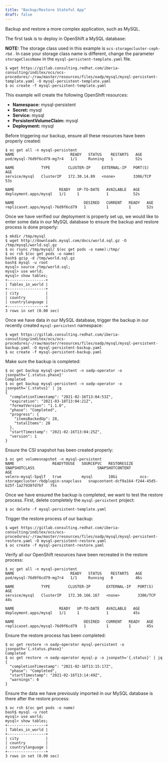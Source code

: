 ```yaml
---
title: "Backup/Restore Stateful App"
draft: false
---
```


Backup and restore a more complex application, such as MySQL.

The first task is to deploy in OpenShift a MySQL database:

**NOTE:** The storage class used in this example is `ocs-storagecluster-ceph-rbd`
. In case your storage class name is different, change the parameter 
`storageClassName` in the `mysql-persistent-template.yaml` file.

```
$ wget https://gitlab.consulting.redhat.com/iberia-consulting/inditex/ocs/ocs-procedures/-/raw/master/resources/files/oadp/mysql/mysql-persistent-template.yaml -O mysql-persistent-template.yaml
$ oc create -f mysql-persistent-template.yaml
```

This example will create the following OpenShift resources:
* **Namespace:** mysql-persistent
* **Secret:** mysql
* **Service:** mysql
* **PersistentVolumeClaim:** mysql
* **Deployment:** mysql

Before triggering our backup, ensure all these resources have been properly 
created:

```
$ oc get all -n mysql-persistent
NAME                         READY   STATUS    RESTARTS   AGE
pod/mysql-76d9f6cd79-mg7r4   1/1     Running   1          52s

NAME            TYPE        CLUSTER-IP     EXTERNAL-IP   PORT(S)    AGE
service/mysql   ClusterIP   172.30.14.89   <none>        3306/TCP   53s

NAME                    READY   UP-TO-DATE   AVAILABLE   AGE
deployment.apps/mysql   1/1     1            1           52s

NAME                               DESIRED   CURRENT   READY   AGE
replicaset.apps/mysql-76d9f6cd79   1         1         1       52s
```

Once we have verified our deployment is properly set up, we would like to enter 
some data in our MySQL database to ensure the backup and restore process is 
done properly:

```
$ mkdir /tmp/mysql
$ wget http://downloads.mysql.com/docs/world.sql.gz -O /tmp/mysql/world.sql.gz
$ oc rsync /tmp/mysql/ $(oc get pods -o name):/tmp/
$ oc rsh $(oc get pods -o name)
bash$ gzip -d /tmp/world.sql.gz
bash$ mysql -u root
mysql> source /tmp/world.sql;
mysql> use world;
mysql> show tables;
+-----------------+
| Tables_in_world |
+-----------------+
| city            |
| country         |
| countrylanguage |
+-----------------+
3 rows in set (0.00 sec)
```

Once we have data in our MySQL database, trigger the backup in our recently 
created `mysql-persistent` namespace:

```
$ wget https://gitlab.consulting.redhat.com/iberia-consulting/inditex/ocs/ocs-procedures/-/raw/master/resources/files/oadp/mysql/mysql-persistent-backup.yaml -O mysql-persistent-backup.yaml
$ oc create -f mysql-persistent-backup.yaml
```

Make sure the backup is completed:

```
$ oc get backup mysql-persistent -n oadp-operator -o jsonpath='{.status.phase}'
Completed
$ oc get backup mysql-persistent -n oadp-operator -o jsonpath='{.status}' | jq
{
  "completionTimestamp": "2021-02-16T13:04:53Z",
  "expiration": "2021-03-18T13:04:21Z",
  "formatVersion": "1.1.0",
  "phase": "Completed",
  "progress": {
    "itemsBackedUp": 28,
    "totalItems": 28
  },
  "startTimestamp": "2021-02-16T13:04:25Z",
  "version": 1
}
```

Ensure the CSI snapshot has been created properly:

```
$ oc get volumesnapshot -n mysql-persistent 
NAME                 READYTOUSE   SOURCEPVC   RESTORESIZE   SNAPSHOTCLASS                            SNAPSHOTCONTENT                                    AGE
velero-mysql-5pqlf   true         mysql       10Gi          ocs-storagecluster-rbdplugin-snapclass   snapcontent-dcf9a164-f244-45d5-b25f-1a27938fd7bf   75s
```

Once we have ensured the backup is completed, we want to test the restore process. First, delete completely the `mysql-persistent` project:

```
$ oc delete -f mysql-persistent-template.yaml
```

Trigger the restore process of our backup:

```
$ wget https://gitlab.consulting.redhat.com/iberia-consulting/inditex/ocs/ocs-procedures/-/raw/master/resources/files/oadp/mysql/mysql-persistent-restore.yaml -O mysql-persistent-restore.yaml
$ oc create -f mysql-persistent-restore.yaml
```

Verify all our OpenShift resources have been recreated in the restore process:

```
$ oc get all -n mysql-persistent
NAME                         READY   STATUS    RESTARTS   AGE
pod/mysql-76d9f6cd79-mg7r4   1/1     Running   0          46s

NAME            TYPE        CLUSTER-IP       EXTERNAL-IP   PORT(S)    AGE
service/mysql   ClusterIP   172.30.166.167   <none>        3306/TCP   44s

NAME                    READY   UP-TO-DATE   AVAILABLE   AGE
deployment.apps/mysql   1/1     1            1           45s

NAME                               DESIRED   CURRENT   READY   AGE
replicaset.apps/mysql-76d9f6cd79   1         1         1       45s
```

Ensure the restore process has been completed:

```
$ oc get restore -n oadp-operator mysql-persistent -o jsonpath='{.status.phase}'
Completed
$ oc get restore -n oadp-operator mysql-p -o jsonpath='{.status}' | jq
{
  "completionTimestamp": "2021-02-16T13:15:17Z",
  "phase": "Completed",
  "startTimestamp": "2021-02-16T13:14:49Z",
  "warnings": 6
}
```

Ensure the data we have previously imported in our MySQL database is there 
after the restore process:

```
$ oc rsh $(oc get pods -o name)
bash$ mysql -u root
mysql> use world;
mysql> show tables;
+-----------------+
| Tables_in_world |
+-----------------+
| city            |
| country         |
| countrylanguage |
+-----------------+
3 rows in set (0.00 sec)
```
